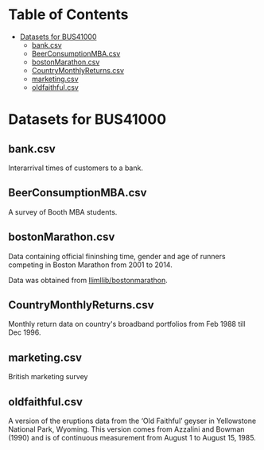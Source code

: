 Table of Contents
=================

  * [Datasets for BUS41000](#datasets-for-bus41000)
    * [bank.csv](#bankcsv)
    * [BeerConsumptionMBA.csv](#beerconsumptionmbacsv)
    * [bostonMarathon.csv](#bostonmarathoncsv)
    * [CountryMonthlyReturns.csv](#countrymonthlyreturnscsv)
    * [marketing.csv](#marketingcsv)
    * [oldfaithful.csv](#oldfaithfulcsv)

# Datasets for BUS41000

## bank.csv

Interarrival times of customers to a bank.

## BeerConsumptionMBA.csv

A survey of Booth MBA students.

## bostonMarathon.csv

Data containing official fininshing time, gender and age of runners 
competing in Boston Marathon from 2001 to 2014.

Data was obtained from [llimllib/bostonmarathon](https://github.com/llimllib/bostonmarathon).

## CountryMonthlyReturns.csv

Monthly return data on country's broadband portfolios from Feb 1988 till Dec 1996.

## marketing.csv

British marketing survey 

## oldfaithful.csv

A version of the eruptions data from the ‘Old Faithful’ geyser in Yellowstone National Park, Wyoming. This version comes from Azzalini and Bowman (1990) and is of continuous measurement from August 1 to August 15, 1985.
